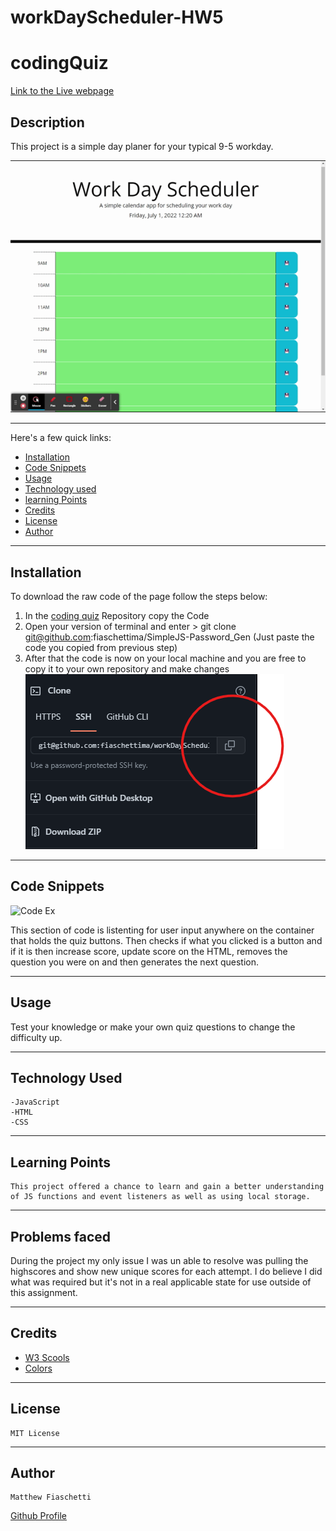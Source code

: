 # workDayScheduler-HW5
# codingQuiz

[Link to the Live webpage](https://fiaschettima.github.io/workDayScheduler-HW5/)

## Description

This project is a simple day planer for your typical 9-5 workday.

![gif of page functioning](./assets/Images/workingGif.gif)

---

Here's a few quick links:

* [Installation](#installation)
* [Code Snippets](#code-snippets)
* [Usage](#usage)
* [Technology used](#technology-used)
* [learning Points](#learning-points)
* [Credits](#credits)
* [License](#license)
* [Author](#author)
---

## Installation

To download the raw code of the page follow the steps below:
1. In the [coding quiz](https://github.com/fiaschettima/codingQuiz) Repository copy the Code               
2. Open your version of terminal and enter > git clone git@github.com:fiaschettima/SimpleJS-Password_Gen (Just paste the code you copied from previous step)
3. After that the code is now on your local machine and you are free to copy it to your own repository and make changes
 ![Ex.S](./assets/images/codeCopy.png)




---


## Code Snippets
![Code Ex](./assets/images/codeSnippet.png)

This section of code is listenting for user input anywhere on the container that holds the quiz buttons. Then checks if what you clicked is a button and if it is then increase score, update score on the HTML, removes the question you were on and then generates the next question.

---
## Usage 

Test your knowledge or make your own quiz questions to change the difficulty up.

---

## Technology Used
    -JavaScript
    -HTML
    -CSS
---
## Learning Points
    This project offered a chance to learn and gain a better understanding of JS functions and event listeners as well as using local storage.
---
## Problems faced
During the project my only issue I was un able to resolve was pulling the highscores and show new unique scores for each attempt.
I do believe I did what was required but it's not in a real applicable state for use outside of this assignment.

---
## Credits

- [W3 Scools](https://www.w3schools.com/)
- [Colors](https://coolors.co/)

---
## License

    MIT License
---
## Author
    Matthew Fiaschetti 

[Github Profile](https://github.com/fiaschettima)
